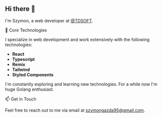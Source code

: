 ## Hi there 👋

I'm Szymon, a web developer at [@TDSOFT](https://tdsoft.com/).

🔧 Core Technologies

I specialize in web development and work extensively with the following technologies:
- **React**
- **Typescript**
- **Remix**
- **Tailwind**
- **Styled Components**

I'm constantly exploring and learning new technologies. For a while now I'm huge Golang enthusiast.

📫 Get in Touch

Feel free to reach out to me via email at szymongazda95@gmail.com.

